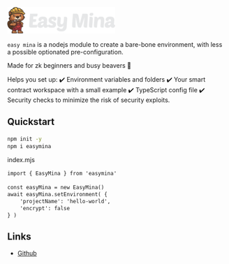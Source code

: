 <img src="./assets/images/logo.png" height="60px">

`easy mina` is a nodejs module to create a bare-bone environment, with less a possible optionated pre-configuration.

Made for zk beginners and busy beavers 🦫

Helps you set up:
:heavy_check_mark: Environment variables and folders
:heavy_check_mark: Your smart contract workspace with a small example
:heavy_check_mark: TypeScript config file
:heavy_check_mark: Security checks to minimize the risk of security exploits.


## Quickstart

```bash
npm init -y
npm i easymina
```


index.mjs
```nodejs
import { EasyMina } from 'easymina'

const easyMina = new EasyMina()
await easyMina.setEnvironment( {
    'projectName': 'hello-world',
    'encrypt': false
} )
```


## Links

- [Github](https://github.com/EasyMina/easyMina) <br>